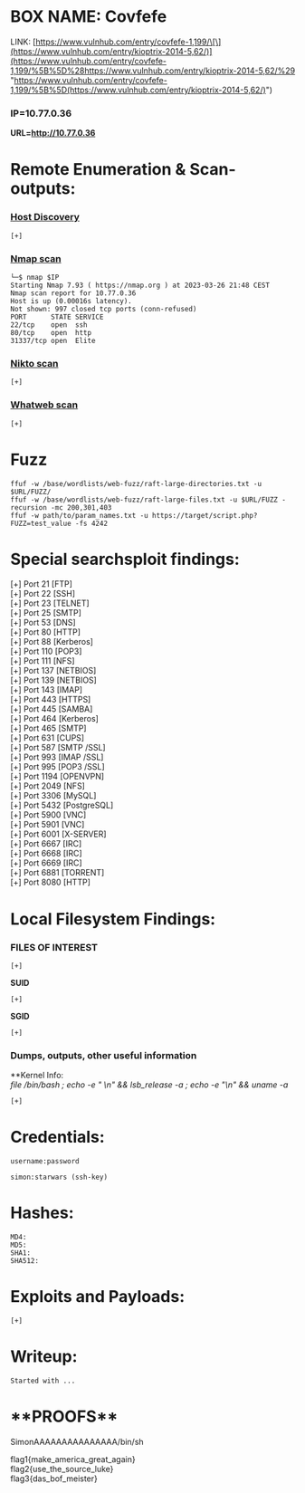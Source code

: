 # BOX NAME: Covfefe

LINK: [https://www.vulnhub.com/entry/covfefe-1,199/\[\](https://www.vulnhub.com/entry/kioptrix-2014-5,62/)](https://www.vulnhub.com/entry/covfefe-1,199/%5B%5D%28https://www.vulnhub.com/entry/kioptrix-2014-5,62/%29 "https://www.vulnhub.com/entry/covfefe-1,199/%5B%5D(https://www.vulnhub.com/entry/kioptrix-2014-5,62/)")

### **IP=10.77.0.36**

**URL=http://10.77.0.36**

# Remote Enumeration & Scan-outputs:

### <ins>Host Discovery</ins>

```
[+]
```

### <ins>Nmap scan</ins>

```
└─$ nmap $IP                           
Starting Nmap 7.93 ( https://nmap.org ) at 2023-03-26 21:48 CEST
Nmap scan report for 10.77.0.36
Host is up (0.00016s latency).
Not shown: 997 closed tcp ports (conn-refused)
PORT      STATE SERVICE
22/tcp    open  ssh
80/tcp    open  http
31337/tcp open  Elite
```

### <ins>Nikto scan</ins>

```
[+]
```

### <ins>Whatweb scan</ins>

```
[+]
```

# Fuzz

`ffuf -w /base/wordlists/web-fuzz/raft-large-directories.txt -u $URL/FUZZ/`  
`ffuf -w /base/wordlists/web-fuzz/raft-large-files.txt -u $URL/FUZZ -recursion -mc 200,301,403`  
`ffuf -w path/to/param_names.txt -u https://target/script.php?FUZZ=test_value -fs 4242`

# Special searchsploit findings:

\[+\] Port 21 \[FTP\]  
\[+\] Port 22 \[SSH\]  
\[+\] Port 23 \[TELNET\]  
\[+\] Port 25 \[SMTP\]  
\[+\] Port 53 \[DNS\]  
\[+\] Port 80 \[HTTP\]  
\[+\] Port 88 \[Kerberos\]  
\[+\] Port 110 \[POP3\]  
\[+\] Port 111 \[NFS\]  
\[+\] Port 137 \[NETBIOS\]  
\[+\] Port 139 \[NETBIOS\]  
\[+\] Port 143 \[IMAP\]  
\[+\] Port 443 \[HTTPS\]  
\[+\] Port 445 \[SAMBA\]  
\[+\] Port 464 \[Kerberos\]  
\[+\] Port 465 \[SMTP\]  
\[+\] Port 631 \[CUPS\]  
\[+\] Port 587 \[SMTP /SSL\]  
\[+\] Port 993 \[IMAP /SSL\]  
\[+\] Port 995 \[POP3 /SSL\]  
\[+\] Port 1194 \[OPENVPN\]  
\[+\] Port 2049 \[NFS\]  
\[+\] Port 3306 \[MySQL\]  
\[+\] Port 5432 \[PostgreSQL\]  
\[+\] Port 5900 \[VNC\]  
\[+\] Port 5901 \[VNC\]  
\[+\] Port 6001 \[X-SERVER\]  
\[+\] Port 6667 \[IRC\]  
\[+\] Port 6668 \[IRC\]  
\[+\] Port 6669 \[IRC\]  
\[+\] Port 6881 \[TORRENT\]  
\[+\] Port 8080 \[HTTP\]

# Local Filesystem Findings:

### **FILES OF INTEREST**

```
[+]
```

**SUID**

```
[+]
```

**SGID**

```
[+]
```

### **Dumps, outputs, other useful information**

\*\*Kernel Info:  
*file /bin/bash ; echo -e " \\n" && lsb_release -a ; echo -e "\\n" && uname -a*

```
[+]
```

# Credentials:

```
username:password

simon:starwars (ssh-key)
```

# Hashes:

```
MD4:
MD5:
SHA1:
SHA512:
```

# Exploits and Payloads:

```
[+]
```

# Writeup:

```
Started with ...
```

# \*\*PROOFS\*\* 

SimonAAAAAAAAAAAAAAA/bin/sh

flag1{make_america_great_again}  
flag2{use_the_source_luke}  
flag3{das_bof_meister}